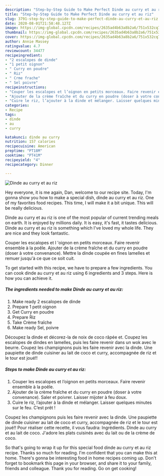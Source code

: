 ```yaml
---
description: "Step-by-Step Guide to Make Perfect Dinde au curry et au riz"
title: "Step-by-Step Guide to Make Perfect Dinde au curry et au riz"
slug: 3791-step-by-step-guide-to-make-perfect-dinde-au-curry-et-au-riz
date: 2020-08-01T21:58:48.127Z
image: https://img-global.cpcdn.com/recipes/2635ad4b63a8b2a6/751x532cq70/dinde-au-curry-et-au-riz-photo-principale-de-la-recette.jpg
thumbnail: https://img-global.cpcdn.com/recipes/2635ad4b63a8b2a6/751x532cq70/dinde-au-curry-et-au-riz-photo-principale-de-la-recette.jpg
cover: https://img-global.cpcdn.com/recipes/2635ad4b63a8b2a6/751x532cq70/dinde-au-curry-et-au-riz-photo-principale-de-la-recette.jpg
author: Annie Massey
ratingvalue: 4.7
reviewcount: 34477
recipeingredient:
- "2 escalopes de dinde"
- "1 petit oignon"
- " Curry en poudre"
- " Riz"
- " Crme frache"
- " Sel poivre"
recipeinstructions:
- "Couper les escalopes et l’oignon en petits morceaux. Faire revenir ensemble à la poêle."
- "Ajouter de la crème fraîche et du curry en poudre (doser à votre convenance). Saler et poivrer. Laisser mijoter à feu doux."
- "Cuire le riz, l’ajouter à la dinde et mélanger. Laisser quelques minutes sur le feu. C’est prêt !"
categories:
- Recipe
tags:
- dinde
- au
- curry

katakunci: dinde au curry 
nutrition: 157 calories
recipecuisine: American
preptime: "PT18M"
cooktime: "PT41M"
recipeyield: "4"
recipecategory: Dinner

---
```



![Dinde au curry et au riz](https://img-global.cpcdn.com/recipes/2635ad4b63a8b2a6/751x532cq70/dinde-au-curry-et-au-riz-photo-principale-de-la-recette.jpg)

Hey everyone, it is me again, Dan, welcome to our recipe site. Today, I'm gonna show you how to make a special dish, dinde au curry et au riz. One of my favorites food recipes. This time, I will make it a bit unique. This will be really delicious.

Dinde au curry et au riz is one of the most popular of current trending meals on earth. It is enjoyed by millions daily. It is easy, it's fast, it tastes delicious. Dinde au curry et au riz is something which I've loved my whole life. They are nice and they look fantastic.

Couper les escalopes et l &#39;oignon en petits morceaux. Faire revenir ensemble à la poêle. Ajouter de la crème fraîche et du curry en poudre (doser à votre convenance). Mettre la dinde coupée en fines lamelles et remuer jusqu&#39;à ce que ce soit cuit.


To get started with this recipe, we have to prepare a few ingredients. You can cook dinde au curry et au riz using 6 ingredients and 3 steps. Here is how you can achieve it.

<!--inarticleads1-->

##### The ingredients needed to make Dinde au curry et au riz:

1. Make ready 2 escalopes de dinde
1. Prepare 1 petit oignon
1. Get  Curry en poudre
1. Prepare  Riz
1. Take  Crème fraîche
1. Make ready  Sel, poivre


Découpez la dinde et décorez-la de noix de coco râpée et. Coupez les escalopes de dindes en lamelles, puis les faire revenir dans un wok avec le beurre. Coupez les champignons puis les faire revenir avec la dinde. Une paupiette de dinde cuisiner au lait de coco et curry, accompagnée de riz et le tour est joué!! 

<!--inarticleads2-->

##### Steps to make Dinde au curry et au riz:

1. Couper les escalopes et l’oignon en petits morceaux. Faire revenir ensemble à la poêle.
1. Ajouter de la crème fraîche et du curry en poudre (doser à votre convenance). Saler et poivrer. Laisser mijoter à feu doux.
1. Cuire le riz, l’ajouter à la dinde et mélanger. Laisser quelques minutes sur le feu. C’est prêt !


Coupez les champignons puis les faire revenir avec la dinde. Une paupiette de dinde cuisiner au lait de coco et curry, accompagnée de riz et le tour est joué!! Pour réaliser cette recette, il vous faudra: Ingrédients. Dinde au curry et au lait de coco. J&#39;adore les plats cuisinés avec du lait ou de la crème de coco. 

So that's going to wrap it up for this special food dinde au curry et au riz recipe. Thanks so much for reading. I'm confident that you can make this at home. There's gonna be interesting food in home recipes coming up. Don't forget to bookmark this page in your browser, and share it to your family, friends and colleague. Thank you for reading. Go on get cooking!
